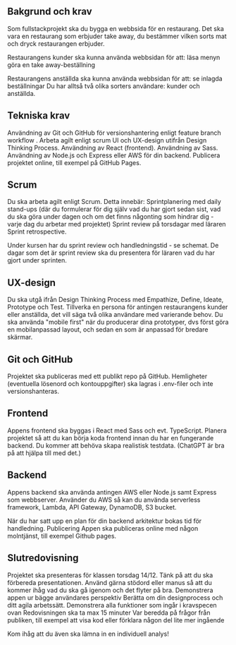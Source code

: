 ## Bakgrund och krav
Som fullstackprojekt ska du bygga en webbsida för en restaurang. Det ska vara en restaurang som erbjuder take away, du bestämmer vilken sorts mat och dryck restaurangen erbjuder. 

Restaurangens kunder ska kunna använda webbsidan för att:
läsa menyn
göra en take away-beställning

Restaurangens anställda ska kunna använda webbsidan för att:
se inlagda beställningar
Du har alltså två olika sorters användare: kunder och anställda.

## Tekniska krav
Användning av Git och GitHub för versionshantering enligt feature branch workflow .
Arbeta agilt enligt scrum
UI och UX-design utifrån Design Thinking Process. 
Användning av React (frontend).
Användning av Sass.
Användning av Node.js och Express eller AWS för din backend.
Publicera projektet online, till exempel på GitHub Pages.

## Scrum
Du ska arbeta agilt enligt Scrum. Detta innebär: 
Sprintplanering med daily stand-ups (där du formulerar för dig själv vad du har gjort sedan sist, vad du ska göra under dagen och om det finns någonting som hindrar dig - varje dag du arbetar med projektet)
Sprint review på torsdagar med läraren
Sprint retrospective. 

Under kursen har du sprint review och handledningstid - se schemat. De dagar som det är sprint review ska du presentera för läraren vad du har gjort under sprinten.

## UX-design
Du ska utgå ifrån Design Thinking Process med Empathize, Define, Ideate, Prototype och Test. Tillverka en persona för antingen restaurangens kunder eller anställda, det vill säga två olika användare med varierande behov. Du ska använda "mobile first" när du producerar dina prototyper, dvs först göra en mobilanpassad layout, och sedan en som är anpassad för bredare skärmar.

## Git och GitHub
Projektet ska publiceras med ett publikt repo på GitHub. Hemligheter (eventuella lösenord och kontouppgifter) ska lagras i .env-filer och inte versionshanteras. 

## Frontend
Appens frontend ska byggas i React med Sass och evt. TypeScript. Planera projektet så att du kan börja koda frontend innan du har en fungerande backend. Du kommer att behöva skapa realistisk testdata. (ChatGPT är bra på att hjälpa till med det.)

## Backend
Appens backend ska använda antingen AWS eller Node.js samt Express som webbserver. Använder du AWS så kan du använda serverless framework, Lambda, API Gateway, DynamoDB, S3 bucket.

När du har satt upp en plan för din backend arkitektur bokas tid för handledning. 
Publicering
Appen ska publiceras online med någon molntjänst, till exempel Github pages. 

## Slutredovisning
Projektet ska presenteras för klassen torsdag 14/12. Tänk på att du ska förbereda presentationen. Använd gärna stödord eller manus så att du kommer ihåg vad du ska gå igenom och det flyter på bra.
Demonstrera appen ur bägge användares perspektiv
Berätta om din designprocess och ditt agila arbetssätt.
Demonstrera alla funktioner som ingår i kravspecen ovan
Redovisningen ska ta max 15 minuter
Var beredda på frågor från publiken, till exempel att visa kod eller förklara någon del lite mer ingående 

Kom ihåg att du även ska lämna in en individuell analys!
